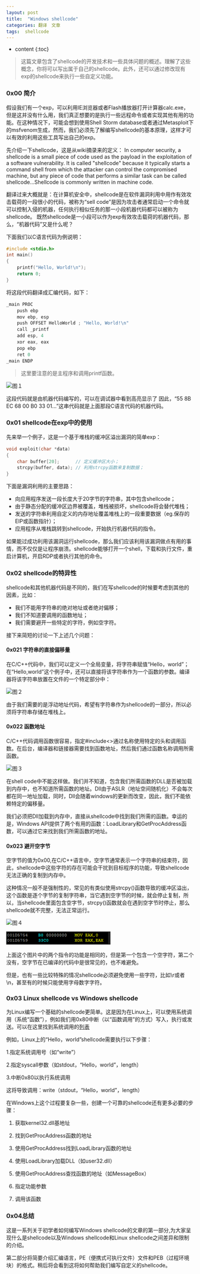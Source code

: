 ```yaml
---
layout: post
title:  "Windows shellcode"
categories: 翻译　文章
tags:  shellcode
---
```


* content
{:toc}

> 这篇文章包含了shellcode的开发技术和一些具体问题的概述。理解了这些概念，你将可以写出属于自己的shellcode。此外，还可以通过修改现有exp的shellcode来执行一些自定义功能。

### 0x00 简介

假设我们有一个exp，可以利用IE浏览器或者Flash播放器打开计算器calc.exe，但是这并没有什么用，我们真正想要的是执行一些远程命令或者实现其他有用的功能。在这种情况下，可能会想到使用Shell Storm database或者通过Metasploit下的msfvenom生成，然而，我们必须先了解编写shellcode的基本原理，这样才可以有效的利用这些工具写出自己的exp。

先介绍一下shellcode，这是从wiki摘录来的定义：
In computer security, a shellcode is a small piece of code used as the payload in the exploitation of a software vulnerability. It is called "shellcode" because it typically starts a command shell from which the attacker can control the compromised machine, but any piece of code that performs a similar task can be called shellcode...Shellcode is commonly written in machine code.

翻译过来大概就是：在计算机安全中，shellcode是在软件漏洞利用中用作有效攻击载荷的一段很小的代码，被称为“sell code”是因为攻击者通常启动一个命令就可以控制入侵的机器，任何执行相似任务的那一小段机器代码都可以被称为shellcode。
既然shellcode是一小段可以作为exp有效攻击载荷的机器代码，那么，“机器代码”又是什么呢？

下面我们以C语言代码为例说明：

```c
#include <stdio.h>
int main()
{
    printf("Hello, World!\n");
    return 0;
}

```

将这段代码翻译成汇编代码，如下：

```C
_main PROC
    push ebp
    mov ebp, esp
    push OFFSET HelloWorld ; "Hello, World!\n"
    call _printf
    add esp, 4
    xor eax, eax
    pop ebp
    ret 0
_main ENDP

```

> 这里要注意的是主程序和调用printf函数。

![图１](http://ofn62lbqx.bkt.clouddn.com/1.png)


这段代码就是由机器代码编写的，可以在调试器中看到高亮显示了
因此，“55 8B EC 68 00 B0 33 01...”这串代码就是上面那段C语言代码的机器代码。

### 0x01 shellcode在exp中的使用

先来举一个例子，这是一个基于堆栈的缓冲区溢出漏洞的简单exp：

```c
void exploit(char *data)
{
    char buffer[20];      // 定义缓冲区大小；
    strcpy(buffer, data); // 利用strcpy函数来复制数据；
}

```

下面是漏洞利用的主要思路：

* 向应用程序发送一段长度大于20字节的字符串，其中包含shellcode；
* 由于静态分配的缓冲区边界被覆盖，堆栈被损坏，shellcode将会替代堆栈；
* 发送的字符串利用自定义的内存地址覆盖堆栈上的一段重要数据（eg.保存的EIP或函数指针）；
* 应用程序从堆栈跳转到shellcode，开始执行机器代码的指令。

如果能过成功利用该漏洞运行shellcode，那么我们应该利用该漏洞做点有用的事情，而不仅仅是让程序崩溃。shellcode能够打开一个shell，下载和执行文件，重启计算机，开启RDP或者执行其他的命令。

### 0x02 shellcode的特异性

shellcode和其他机器代码是不同的，我们在写shellcode的时候要考虑到其他的因素，比如：
* 我们不能用字符串的绝对地址或者绝对偏移；
* 我们不知道要调用的函数地址；
* 我们需要避开一些特定的字符，例如空字符。

接下来简短的讨论一下上述几个问题：

#### 0x021 字符串的直接偏移量

在C/C++代码中，我们可以定义一个全局变量，将字符串赋值“Hello，world”；在“Hello,world”这个例子中，还可以直接将该字符串作为一个函数的参数。编译器将该字符串放置在文件的一个特定部分中：

![图２](http://ofn62lbqx.bkt.clouddn.com/2.png)


由于我们需要的是浮动地址代码，希望有字符串作为shellcode的一部分，所以必须将字符串存储在堆栈上。

#### 0x022 函数地址

C/C++代码调用函数很容易，指定#include<>通过名称使用特定的头和调用函数。在后台，编译器和链接器需要找到函数地址，然后我们通过函数名称调用所需函数。

![图３](http://ofn62lbqx.bkt.clouddn.com/3.png)

 在shell code中不能这样做。我们并不知道，包含我们所需函数的DLL是否被加载到内存中，也不知道所需函数的地址。Dll由于ASLR（地址空间随机化）不会每次都在同一地址加载，同时，Dll会随着windows的更新而改变，因此，我们不能依赖特定的偏移量。
 
   我们必须把Dll加载到内存中，直接从shellcode中找到我们所需的函数。幸运的是，Windows API提供了两个有用的函数：LoadLibrary和GetProcAddress函数，可以通过它来找到我们所需函数的地址。

#### 0x023 避开空字节 

   空字节的值为0x00,在C/C++语言中，空字节通常表示一个字符串的结束符，因此，shellcode中这些字符的存在可能会干扰到目标程序的功能，导致shellcode 无法正确的复制到内存中。
   
这种情况一般不是强制性的，常见的有类似使用strcpy()函数导致的缓冲区溢出，这个函数是逐个字节的复制字符串，当它遇到空字节的时候，就会停止复制，所以，当shellcode里面包含空字节，strcpy()函数就会在遇到空字节时停止，那么shellcode就不完整，无法正常运行。

 ![图４](http://ofn62lbqx.bkt.clouddn.com/4.png)
<p><img src="img/2016/windows/4.png"></p>

上面这个图片中的两个指令的功能是相同的，但是第一个包含一个空字符，第二个没有，空字节在已编译的代码中是很常见的，也不难避免。

但是，也有一些比较特殊的情况shellcode必须避免使用一些字符，比如\r或者\n，甚至有的时候只能使用字母数字字符。

### 0x03 Linux shellcode vs Windows shellcode

为Linux编写一个基础的shellcode更简单。这是因为在Linux上，可以使用系统调用（系统“函数”），例如我们用0x80中断（以“函数调用”的方式）写入，执行或发送。可以在这里找到系统调用的[列表](http://syscalls.kernelgrok.com)

例如，Linux上的“Hello，world”shellcode需要执行以下步骤：

1.指定系统调用号（如“write”）

2.指定syscall参数（如stdout，“Hello，world”，length）

3.中断0x80以执行系统调用

这将导致调用：write（stdout，“Hello，world”，length）

在Windows上这个过程要复杂一些，创建一个可靠的shellcode还有更多必要的步骤：

1. 获取kernel32.dll基地址

2. 找到GetProcAddress函数的地址

3. 使用GetProcAddress找到LoadLibrary函数的地址

4. 使用LoadLibrary加载DLL（如user32.dll）

5. 使用GetProcAddress查找函数的地址（如MessageBox）

6. 指定功能参数
    		
7. 调用该函数

### 0x04总结

这是一系列关于初学者如何编写Windows shellcode的文章的第一部分,为大家呈现什么是shellcode以及Windows shellcode和Linux shellcode之间差异和限制的介绍。

第二部分将简要介绍汇编语言，PE（便携式可执行文件）文件和PEB（过程环境块）的格式。稍后将会看到这将如何帮助我们编写自定义的shellcode。

